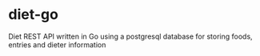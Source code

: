 # diet-go

Diet REST API written in Go using a postgresql database for storing foods, entries and dieter information
